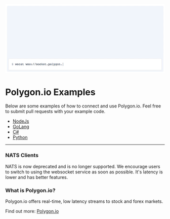 <p align="center"><img src="assets/animate.gif" /></p>

# Polygon.io Examples
Below are some examples of how to connect and use Polygon.io. Feel free to submit pull requests with your example code.

- [NodeJs](./websockets/nodejs/index.js)
- [GoLang](./websockets/golang/main.go)
- [C#](./websockets/cs/example.cs)
- [Python](./websockets/python/polygon.py)

---

### NATS Clients
NATS is now deprecated and is no longer supported. 
We encourage users to switch to using the websocket service as soon as possible. 
It's latency is lower and has better features.

### What is Polygon.io?
Polygon.io offers real-time, low latency streams to stock and forex markets.

Find out more: [Polygon.io](https://polygon.io/)
